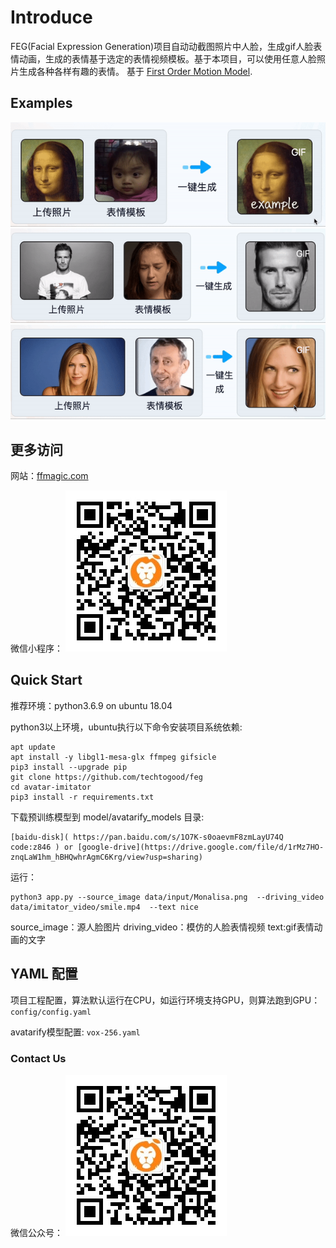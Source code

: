# Introduce
FEG(Facial Expression Generation)项目自动动截图照片中人脸，生成gif人脸表情动画，生成的表情基于选定的表情视频模板。基于本项目，可以使用任意人脸照片生成各种各样有趣的表情。
 基于 [First Order Motion Model](https://github.com/AliaksandrSiarohin/first-order-model).

## Examples
![FEG](data/example/example1.gif)
![FEG](data/example/example2.gif)
![FEG](data/example/example3.gif)

## 更多访问
网站：[ffmagic.com](www.ffmagic.com)

微信小程序：
![FEG](data/img/wechat_official_account.jpg)


## Quick Start

推荐环境：python3.6.9 on ubuntu 18.04


python3以上环境，ubuntu执行以下命令安装项目系统依赖:
```
apt update
apt install -y libgl1-mesa-glx ffmpeg gifsicle
pip3 install --upgrade pip
git clone https://github.com/techtogood/feg
cd avatar-imitator
pip3 install -r requirements.txt
```


下载预训练模型到 model/avatarify_models 目录:
```
[baidu-disk]( https://pan.baidu.com/s/1O7K-s0oaevmF8zmLayU74Q   code:z846 ) or [google-drive](https://drive.google.com/file/d/1rMz7HO-znqLaW1hm_hBHQwhrAgmC6Krg/view?usp=sharing)
```

运行：
```
python3 app.py --source_image data/input/Monalisa.png  --driving_video data/imitator_video/smile.mp4  --text nice
```
source_image：源人脸图片
driving_video：模仿的人脸表情视频
text:gif表情动画的文字


## YAML 配置

项目工程配置，算法默认运行在CPU，如运行环境支持GPU，则算法跑到GPU：
```config/config.yaml```

avatarify模型配置:
```vox-256.yaml```


### Contact Us

微信公众号：
![FEG](data/img/wechat_official_account.jpg)

